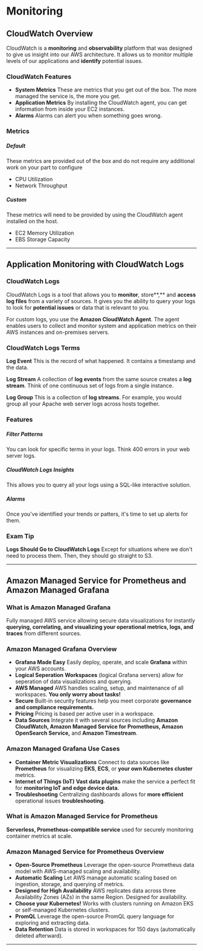 # Monitoring
## CloudWatch Overview

CloudWatch is a **monitoring** and **observability** platform that was designed to give us insight into our AWS architecture.  It allows us to monitor multiple levels of our applications and **identify** potential issues.

### CloudWatch Features
- **System Metrics**
	  These are metrics that you get out of the box.  The more managed the service is, the more you get.
- **Application Metrics**
	  By installing the CloudWatch agent, you can get information from inside your EC2 instances.
- **Alarms**
	  Alarms can alert you when something goes wrong.

### Metrics
##### Default
These metrics are provided out of the box and do not require any additional work on your part to configure
- CPU Utilization
- Network Throughput
##### Custom
These metrics will need to be provided by using the CloudWatch agent installed on the host.
- EC2 Memory Utilization
- EBS Storage Capacity

---
## Application Monitoring with CloudWatch Logs

### CloudWatch Logs
CloudWatch Logs is a tool that allows you to **monitor**, store**,** and **access log files** from a variety of sources.  It gives you the ability to query your logs to look for **potential issues** or data that is relevant to you.

For custom logs, you use the **Amazon CloudWatch Agent**.  The agent enables users to collect and monitor system and application metrics on their AWS instances and on-premises servers.

### CloudWatch Logs Terms

**Log Event**
This is the record of what happened. It contains a timestamp and the data.

**Log Stream**
A collection of **log events** from the same source creates a **log stream**.  Think of one continuous set of logs from a single instance.

**Log Group**
This is a collection of **log streams**.  For example, you would group all your Apache web server logs across hosts together.

### Features

##### Filter Patterns
You can look for specific terms in your logs.  Think 400 errors in your web server logs.

##### CloudWatch Logs Insights
This allows you to query all your logs using a SQL-like interactive solution.

##### Alarms
Once you've identified your trends or patters, it's time to set up alerts for them.

### Exam Tip

**Logs Should Go to CloudWatch Logs**
Except for situations where we don't need to process them. Then, they should go straight to S3.

---
## Amazon Managed Service for Prometheus and Amazon Managed Grafana

### What is Amazon Managed Grafana
Fully managed AWS service allowing secure data visualizations for instantly **querying, correlating, and visualizing your operational metrics, logs, and traces** from different sources.

### Amazon Managed Grafana Overview
- **Grafana Made Easy**
	  Easily deploy, operate, and scale **Grafana** within your AWS accounts.
- **Logical Seperation**
	  **Workspaces** (logical Grafana servers) allow for seperation of data visualizations and querying.
- **AWS Managed**
	  AWS handles scaling, setup, and maintenance of all workspaces.  **You only worry about tasks!**
- **Secure**
	  Built-in security features help you meet corporate **governance and compliance requirements.**
- **Pricing**
	  Pricing is based per active user in a workspace.
- **Data Sources**
	  Integrate it with several sources including **Amazon CloudWatch, Amazon Managed Service for Prometheus, Amazon OpenSearch Service,** and **Amazon Timestream**.

### Amazon Managed Grafana Use Cases

- **Container Metric Visualizations**
	  Connect to data sources like **Prometheus** for visualizing **EKS**, **ECS**, or **your own Kubernetes cluster** metrics.
- **Internet of Things (IoT)**
	  **Vast data plugins** make the service a perfect fit for **monitoring IoT and edge device data.**
- **Troubleshooting**
	  Centralizing dashboards allows for **more efficient** operational issues **troubleshooting**.

### What is Amazon Managed Service for Prometheus

**Serverless, Prometheus-compatible service** used for securely monitoring container metrics at scale.

### Amazon Managed Service for Prometheus Overview

- **Open-Source Prometheus**
	  Leverage the open-source Prometheus data model with AWS-managed scaling and availability.
- **Automatic Scaling**
	  Let AWS manage automatic scaling based on ingestion, storage, and querying of metrics.
- **Designed for High Availability**
	  AWS replicates data across three Availability Zones (AZs) in the same Region.  Designed for availability.
- **Choose your Kubernetes!**
	  Works with clusters running on Amazon EKS or self-managed Kubernetes clusters.
- **PromQL**
	  Leverage the open-source PromQL query language for exploring and extracting data.
- **Data Retention**
	  Data is stored in workspaces for 150 days (automatically deleted afterward).

---
